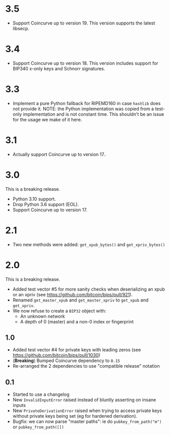 # 3.5

- Support Coincurve up to version 19. This version supports the latest libsecp.

# 3.4

- Support Coincurve up to version 18. This version includes support for BIP340 x-only keys and
  Schnorr signatures.

# 3.3

- Implement a pure Python fallback for RIPEMD160 in case `hashlib` does not provide it.
  NOTE: the Python implementation was copied from a test-only implementation and is not constant
  time. This shouldn't be an issue for the usage we make of it here.

# 3.1

- Actually support Coincurve up to version 17..

# 3.0

This is a breaking release.

- Python 3.10 support.
- Drop Python 3.6 support (EOL).
- Support Coincurve up to version 17.

# 2.1

- Two new methods were added: `get_xpub_bytes()` and `get_xpriv_bytes()`

# 2.0

This is a breaking release.

- Added test vector #5 for more sanity checks when deserializing an xpub or an
  xpriv (see https://github.com/bitcoin/bips/pull/921).
- Renamed `get_master_xpub` and `get_master_xpriv` to `get_xpub` and `get_xpriv`.
- We now refuse to create a `BIP32` object with:
  - An unknown network
  - A depth of 0 (master) and a non-0 index or fingerprint

## 1.0

- Added test vector #4 for private keys with leading zeros (see https://github.com/bitcoin/bips/pull/1030)
- (**Breaking**) Bumped Coincurve dependency to `0.15`
- Re-arranged the 2 dependencies to use "compatible release" notation

## 0.1

- Started to use a changelog
- New `InvalidInputError` raised instead of bluntly asserting on insane inputs
- New `PrivateDerivationError` raised when trying to access private keys without private
    keys being set (eg for hardened derivation).
- Bugfix: we can now parse "master paths": ie do `pubkey_from_path("m")` or
    `pubkey_from_path([])`
